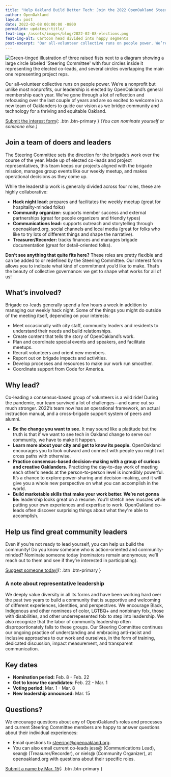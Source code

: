 ```yaml
---
title: "Help Oakland Build Better Tech: Join the 2022 OpenOakland Steering Committee"
author: OpenOakland
layout: post
date: 2022-02-08 00:00:00 -0800
permalink: updates/:title/
feat-img: /assets/images/blog/2022-02-08-elections.png
feat-img-alt: Cartoon head divided into happy segments
post-excerpt: "Our all-volunteer collective runs on people power. We’re a nonprofit but unlike most nonprofits, our leadership is elected by OpenOakland’s general membership each year. We’ve gone through a lot of reflection and refocusing over the last couple of years and are so excited to welcome in a new team of Oaklanders to guide our vision as we bridge community and technology for a thriving and equitable Oakland..."
---
```


![Green-tinged illustration of three raised fists next to a diagram showing a large circle labeled 'Steering Committee' with four circles inside it representing the elected co-leads, and several circles overlapping the main one representing project reps.](/assets/images/blog/2022-02-08-elections.png)

Our all-volunteer collective runs on people power. We’re a nonprofit but unlike most nonprofits, our leadership is elected by OpenOakland’s general membership each year. We’ve gone through a lot of reflection and refocusing over the last couple of years and are so excited to welcome in a new team of Oaklanders to guide our vision as we bridge community and technology for a thriving and equitable Oakland.

[Submit the interest form](http://oakca.us/leadership22){: .btn .btn-primary } _(You can nominate yourself or someone else.)_

## Join a team of doers and leaders

The Steering Committee sets the direction for the brigade’s work over the course of the year. Made up of elected co-leads and project representatives, this team keeps our projects aligned with the brigade mission, manages group events like our weekly meetup, and makes operational decisions as they come up.

While the leadership work is generally divided across four roles, these are highly collaborative:

- **Hack night lead:** prepares and facilitates the weekly meetup (great for hospitality-minded folks)
- **Community organizer:** supports member success and external partnerships (great for people organizers and friendly types)
- **Communications lead:** supports outreach and storytelling through openoakland.org, social channels and local media (great for folks who like to try lots of different things and shape the narrative).
- **Treasurer/Recorder:** tracks finances and manages brigade documentation (great for detail-oriented folks).

**Don’t see anything that quite fits here?** These roles are pretty flexible and can be added to or redefined by the Steering Committee. Our interest form allows you to indicate what kind of commitment you’d like to make. That’s the beauty of collective governance: we get to shape what works for all of us!

## What’s involved?

Brigade co-leads generally spend a few hours a week in addition to managing our weekly hack night. Some of the things you might do outside of the meeting itself, depending on your interests:

- Meet occasionally with city staff, community leaders and residents to understand their needs and build relationships.
- Create content that tells the story of OpenOakland’s work.
- Plan and coordinate special events and speakers, and facilitate meetups.
- Recruit volunteers and orient new members.
- Report out on brigade impacts and activities.
- Develop processes and resources to make our work run smoother.
- Coordinate support from Code for America.

## Why lead?

Co-leading a consensus-based group of volunteers is a wild ride! During the pandemic, our team survived a lot of challenges—and came out so much stronger. 2022’s team now has an operational framework, an actual instruction manual, and a cross-brigade support system of peers and alumni.

- **Be the change you want to see.** It may sound like a platitude but the truth is that if we want to see tech in Oakland change to serve our community, we have to make it happen.
- **Learn more about your city and get to know its people.** OpenOakland encourages you to look outward and connect with people you might not cross paths with otherwise.
- **Practice consensus-based decision-making with a group of curious and creative Oaklanders.** Practicing the day-to-day work of meeting each other's needs at the person-to-person level is incredibly powerful. It’s a chance to explore power-sharing and decision-making, and it will give you a whole new perspective on what you can accomplish in the world.
- **Build marketable skills that make your work better. We’re not gonna lie:** leadership looks great on a resume. You’ll stretch new muscles while putting your own experiences and expertise to work. OpenOakland co-leads often discover surprising things about what they're able to accomplish.

## Help us find great community leaders

Even if you’re not ready to lead yourself, you can help us build the community! Do you know someone who is action-oriented and community-minded? Nominate someone today (nominators remain anonymous; we’ll reach out to them and see if they’re interested in participating).

[Suggest someone today!](http://oakca.us/leadership22){: .btn .btn-primary }

### A note about representative leadership

We deeply value diversity in all its forms and have been working hard over the past two years to build a community that is supportive and welcoming of different experiences, identities, and perspectives. We encourage Black, Indigenous and other nominees of color, LGTBQ+ and nonbinary folx, those with disabilities, and other underrepesented folx to step into leadership. We also recognize that the labor of community leadership often disproportionately falls to these groups. Our Steering Committee continues our ongoing practice of understanding and embracing anti-racist and inclusive approaches to our work and ourselves, in the form of training, dedicated discussion, impact measurement, and transparent communication.

## Key dates

- **Nomination period:** Feb. 8 - Feb. 22
- **Get to know the candidates:** Feb. 22 - Mar. 1
- **Voting period:** Mar. 1 - Mar. 8
- **New leadership announced:** Mar. 15

## Questions?
We encourage questions about any of OpenOakland’s roles and processes and current Steering Committee members are happy to answer questions about their individual experiences:
- Email questions to [steering@openoakland.org](mailto:steering@openoakland.org).
- You can also email current co-leads jess@ (Communications Lead), sean@ (Treasurer/Recorder), or niels@ (Community Organizer), at openoakland.org with questions about their specific roles.

[Submit a name by Mar. 15](http://oakca.us/leadership22){: .btn .btn-primary }
